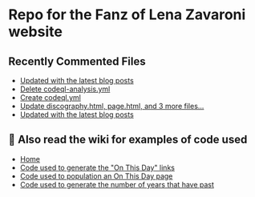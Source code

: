 # Repo for the Fanz of Lena Zavaroni website

## Recently Commented Files
<!-- BLOG-POST-LIST:START -->
- [Updated with the latest blog posts](https://github.com/FanzOfLenaZavaroni/fanzoflenazavaroni.github.io/commit/4384751d628b07446d0a5ba6034fdc57624477f8)
- [Delete codeql-analysis.yml](https://github.com/FanzOfLenaZavaroni/fanzoflenazavaroni.github.io/commit/fea8458cd28f8f5f1257f81e9605dea51b26af3f)
- [Create codeql.yml](https://github.com/FanzOfLenaZavaroni/fanzoflenazavaroni.github.io/commit/7299817160621378a83ac26c5d15d0b921e8f981)
- [Update discography.html, page.html, and 3 more files...](https://github.com/FanzOfLenaZavaroni/fanzoflenazavaroni.github.io/commit/ae608455a064a5c0a71708dccdd9ac6420acdb38)
- [Updated with the latest blog posts](https://github.com/FanzOfLenaZavaroni/fanzoflenazavaroni.github.io/commit/89fea7e14fbb258471cffc8bc4f5791c266ccf41)
<!-- BLOG-POST-LIST:END -->

## :notebook: Also read the wiki for examples of code used
* [Home](https://github.com/FanzOfLenaZavaroni/fanzoflenazavaroni.github.io/wiki)
* [Code used to generate the "On This Day" links](https://github.com/FanzOfLenaZavaroni/fanzoflenazavaroni.github.io/wiki/On-This-Day-Code)
* [Code used to population an On This Day page](https://github.com/FanzOfLenaZavaroni/fanzoflenazavaroni.github.io/wiki/Code-used-to-population-an-On-This-Day-page)
* [Code used to generate the number of years that have past](https://github.com/FanzOfLenaZavaroni/fanzoflenazavaroni.github.io/wiki/Number-of-years-gone-by-code)
